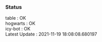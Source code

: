 ### Status


table : OK  
hogwarts : OK  
icy-bot : OK  
Latest Update : 2021-11-19 18:08:08.680197
